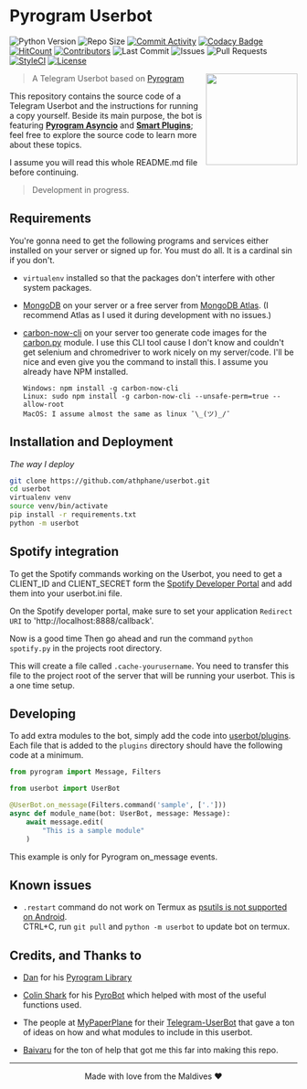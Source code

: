 # Pyrogram Userbot
![Python Version](https://img.shields.io/badge/Python-v3.8-blue)
![Repo Size](https://img.shields.io/github/repo-size/athphane/userbot)
[![Commit Activity](https://img.shields.io/github/commit-activity/w/athphane/userbot)](https://github.com/athphane/userbot/pulse)
[![Codacy Badge](https://api.codacy.com/project/badge/Grade/b10d40c60fc549299eeb7bda1c7501aa)](https://app.codacy.com/manual/athphane/userbot?utm_source=github.com&utm_medium=referral&utm_content=athphane/userbot&utm_campaign=Badge_Grade_Settings)
[![HitCount](http://hits.dwyl.com/athphane/userbot.svg)](http://hits.dwyl.com/athphane/userbot)
[![Contributors](https://img.shields.io/github/contributors/athphane/userbot)](https://github.com/athphane/userbot/graphs/contributors)
![Last Commit](https://img.shields.io/github/last-commit/athphane/userbot/master)
![Issues](https://img.shields.io/github/issues/athphane/userbot)
![Pull Requests](https://img.shields.io/github/issues-pr/athphane/userbot)
[![StyleCI](https://github.styleci.io/repos/216083990/shield?branch=master)](https://github.styleci.io/repos/216083990)
[![License](https://img.shields.io/github/license/athphane/userbot)](LICENSE)

<img src="https://i.imgur.com/WXUgDHT.png" width="160" align="right">

> A Telegram Userbot based on [Pyrogram](https://github.com/pyrogram/pyrogram)

This repository contains the source code of a Telegram Userbot and the instructions for running a
copy yourself. Beside its main purpose, the bot is featuring [**Pyrogram Asyncio**](https:////github.com/pyrogram/pyrogram/issues/181) and
[**Smart Plugins**](https://docs.pyrogram.org/topics/smart-plugins); feel free to explore the source code to
learn more about these topics.

I assume you will read this whole README.md file before continuing.

> Development in progress.

## Requirements
You're gonna need to get the following programs and services either installed on your server
or signed up for. You must do all. It is a cardinal sin if you don't.

* `virtualenv` installed so that the packages don't interfere with other system packages.

* [MongoDB](https://www.mongodb.com) on your server or a free server from 
[MongoDB Atlas](https://www.mongodb.com/cloud/atlas). (I recommend Atlas as I used it during
development with no issues.)

* [carbon-now-cli](https://github.com/mixn/carbon-now-cli) on your server too generate code images for the
[carbon.py](/userbot/plugins/carbon.py) module. I use this CLI tool cause I don't know and couldn't get selenium
and chromedriver to work nicely on my server/code. I'll be nice and even give you the command to install this.
I assume you already have NPM installed. 
    ```
    Windows: npm install -g carbon-now-cli
    Linux: sudo npm install -g carbon-now-cli --unsafe-perm=true --allow-root
    MacOS: I assume almost the same as linux ¯\_(ツ)_/¯
    ``` 

## Installation and Deployment
*The way I deploy*
```bash
git clone https://github.com/athphane/userbot.git
cd userbot
virtualenv venv
source venv/bin/activate
pip install -r requirements.txt
python -m userbot
```

## Spotify integration
To get the Spotify commands working on the Userbot, you need to get a CLIENT_ID and CLIENT_SECRET
form the [Spotify Developer Portal]('https://developer.spotify.com/dashboard/applications) and add
them into your userbot.ini file.

On the Spotify developer portal, make sure to set your application `Redirect URI` to 
'http://localhost:8888/callback'. 

Now is a good time 
Then go ahead and run the command `python spotify.py` 
in the projects root directory. 

This will create a file called `.cache-yourusername`. You need to transfer this file to the
project root of the server that will be running your userbot. This is a one time setup.


## Developing
To add extra modules to the bot, simply add the code into [userbot/plugins](userbot/plugins). Each file
that is added to the `plugins` directory should have the following code at a minimum.
```python
from pyrogram import Message, Filters

from userbot import UserBot

@UserBot.on_message(Filters.command('sample', ['.']))
async def module_name(bot: UserBot, message: Message):
    await message.edit(
        "This is a sample module"
    )
```

This example is only for Pyrogram on_message events. 

## Known issues
* `.restart` command do not work on Termux as [psutils is not supported on Android](https://github.com/giampaolo/psutil/issues/913). \
CTRL+C, run `git pull` and `python -m userbot` to update bot on termux.

## Credits, and Thanks to
*  [Dan](https://t.me/haskell) for his [Pyrogram Library](https://github.com/pyrogram/pyrogram)

*  [Colin Shark](https://t.me/ColinShark) for his [PyroBot](https://git.colinshark.de/PyroBot/PyroBot) which helped with
most of the useful functions used.

*  The people at [MyPaperPlane](https://github.com/MyPaperPlane) for their [Telegram-UserBot](https://github.com/MyPaperPlane/Telegram-UserBot)
that gave a ton of ideas on how and what modules to include in this userbot. 

*  [Baivaru](https://github.com/baivaru) for the ton of help that got me this far into making this repo. 

---
<p align="center">Made with love from the Maldives ❤</p>
